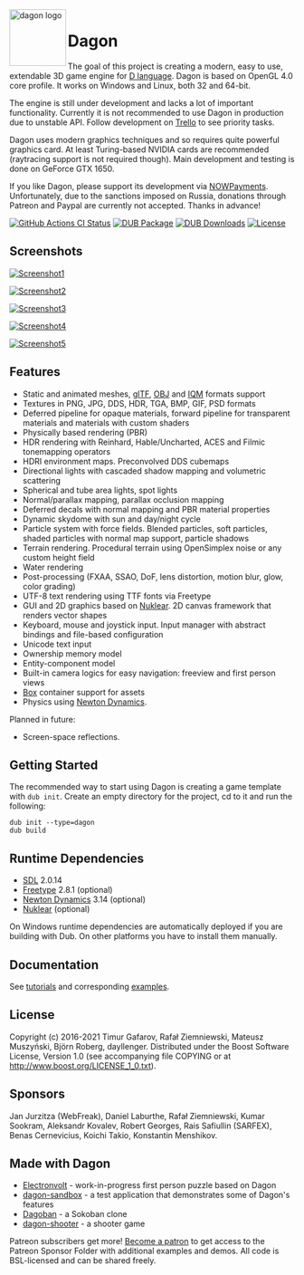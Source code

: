 <img align="left" alt="dagon logo" src="https://github.com/gecko0307/dagon/raw/master/logo/dagon-logo-320.png" width="100" style="vertical-align:top" />

Dagon
=====
The goal of this project is creating a modern, easy to use, extendable 3D game engine for [D language](https://dlang.org/). Dagon is based on OpenGL 4.0 core profile. It works on Windows and Linux, both 32 and 64-bit.

The engine is still under development and lacks a lot of important functionality. Currently it is not recommended to use Dagon in production due to unstable API. Follow development on [Trello](https://trello.com/b/4sDgRjZI/dagon-0110) to see priority tasks.

Dagon uses modern graphics techniques and so requires quite powerful graphics card. At least Turing-based NVIDIA cards are recommended (raytracing support is not required though). Main development and testing is done on GeForce GTX 1650.

If you like Dagon, please support its development via [NOWPayments](https://nowpayments.io/donation/gecko0307). Unfortunately, due to the sanctions imposed on Russia, donations through Patreon and Paypal are currently not accepted. Thanks in advance!

[![GitHub Actions CI Status](https://github.com/gecko0307/dagon/workflows/CI/badge.svg)](https://github.com/gecko0307/dagon/actions?query=workflow%3ACI)
[![DUB Package](https://img.shields.io/dub/v/dagon.svg)](https://code.dlang.org/packages/dagon)
[![DUB Downloads](https://img.shields.io/dub/dt/dagon.svg)](https://code.dlang.org/packages/dagon)
[![License](http://img.shields.io/badge/license-boost-blue.svg)](http://www.boost.org/LICENSE_1_0.txt)

Screenshots
-----------
[![Screenshot1](https://gamedev.timurgafarov.ru/wp-content/uploads/2021/08/dev_5nmhxA9u4n.jpg)](https://gamedev.timurgafarov.ru/wp-content/uploads/2021/08/dev_5nmhxA9u4n.jpg)

[![Screenshot2](https://gamedev.timurgafarov.ru/wp-content/uploads/2021/05/sponza10.jpg)](https://gamedev.timurgafarov.ru/wp-content/uploads/2021/05/sponza10.jpg)

[![Screenshot3](https://gamedev.timurgafarov.ru/wp-content/uploads/2021/08/003.jpg)](https://gamedev.timurgafarov.ru/wp-content/uploads/2021/08/003.jpg)

[![Screenshot4](https://gamedev.timurgafarov.ru/wp-content/uploads/2020/10/eevee_vs_dagon.jpg)](https://gamedev.timurgafarov.ru/wp-content/uploads/2020/10/eevee_vs_dagon.jpg)

[![Screenshot5](https://gamedev.timurgafarov.ru/wp-content/uploads/2020/01/cerberus.jpg)](https://gamedev.timurgafarov.ru/wp-content/uploads/2020/01/cerberus.jpg)

Features
--------
* Static and animated meshes, [glTF](https://www.khronos.org/gltf/), [OBJ](https://en.wikipedia.org/wiki/Wavefront_.obj_file) and [IQM](https://github.com/lsalzman/iqm) formats support
* Textures in PNG, JPG, DDS, HDR, TGA, BMP, GIF, PSD formats
* Deferred pipeline for opaque materials, forward pipeline for transparent materials and materials with custom shaders
* Physically based rendering (PBR)
* HDR rendering with Reinhard, Hable/Uncharted, ACES and Filmic tonemapping operators
* HDRI environment maps. Preconvolved DDS cubemaps
* Directional lights with cascaded shadow mapping and volumetric scattering
* Spherical and tube area lights, spot lights
* Normal/parallax mapping, parallax occlusion mapping
* Deferred decals with normal mapping and PBR material properties
* Dynamic skydome with sun and day/night cycle
* Particle system with force fields. Blended particles, soft particles, shaded particles with normal map support, particle shadows
* Terrain rendering. Procedural terrain using OpenSimplex noise or any custom height field
* Water rendering
* Post-processing (FXAA, SSAO, DoF, lens distortion, motion blur, glow, color grading)
* UTF-8 text rendering using TTF fonts via Freetype
* GUI and 2D graphics based on [Nuklear](https://github.com/Immediate-Mode-UI/Nuklear). 2D canvas framework that renders vector shapes
* Keyboard, mouse and joystick input. Input manager with abstract bindings and file-based configuration
* Unicode text input
* Ownership memory model
* Entity-component model
* Built-in camera logics for easy navigation: freeview and first person views
* [Box](https://github.com/gecko0307/box) container support for assets
* Physics using [Newton Dynamics](http://newtondynamics.com).

Planned in future:
* Screen-space reflections.

Getting Started
---------------
The recommended way to start using Dagon is creating a game template with `dub init`. Create an empty directory for the project, cd to it and run the following:
```
dub init --type=dagon
dub build
```

Runtime Dependencies
--------------------
* [SDL](https://www.libsdl.org) 2.0.14
* [Freetype](https://www.freetype.org) 2.8.1 (optional)
* [Newton Dynamics](https://github.com/MADEAPPS/newton-dynamics) 3.14 (optional)
* [Nuklear](https://github.com/Immediate-Mode-UI/Nuklear) (optional)

On Windows runtime dependencies are automatically deployed if you are building with Dub. On other platforms you have to install them manually.

Documentation
-------------
See [tutorials](https://github.com/gecko0307/dagon/wiki/Tutorials) and corresponding [examples](https://github.com/gecko0307/dagon-tutorials).

License
-------
Copyright (c) 2016-2021 Timur Gafarov, Rafał Ziemniewski, Mateusz Muszyński, Björn Roberg, dayllenger. Distributed under the Boost Software License, Version 1.0 (see accompanying file COPYING or at http://www.boost.org/LICENSE_1_0.txt).

Sponsors
--------
Jan Jurzitza (WebFreak), Daniel Laburthe, Rafał Ziemniewski, Kumar Sookram, Aleksandr Kovalev, Robert Georges, Rais Safiullin (SARFEX), Benas Cernevicius, Koichi Takio, Konstantin Menshikov.

Made with Dagon
---------------
* [Electronvolt](https://github.com/gecko0307/electronvolt) - work-in-progress first person puzzle based on Dagon
* [dagon-sandbox](https://github.com/gecko0307/dagon-sandbox) - a test application that demonstrates some of Dagon's features
* [Dagoban](https://github.com/Timu5/dagoban) - a Sokoban clone
* [dagon-shooter](https://github.com/aferust/dagon-shooter) - a shooter game

Patreon subscribers get more! [Become a patron](https://www.patreon.com/gecko0307) to get access to the Patreon Sponsor Folder with additional examples and demos. All code is BSL-licensed and can be shared freely.
